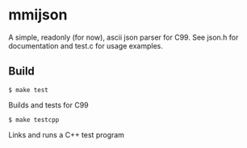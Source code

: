 # mmijson
A simple, readonly (for now), ascii json parser for C99. See json.h for documentation and test.c for usage examples.

## Build

`$ make test`

Builds and tests for C99

`$ make testcpp`

Links and runs a C++ test program
